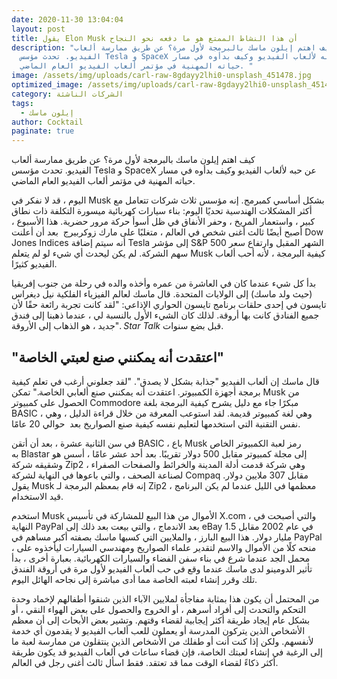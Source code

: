 ```yaml
---
date: 2020-11-30 13:04:04
layout: post
title: يقول Elon Musk أن هذا النشاط الممتع هو ما دفعه نحو النجاح
description: "كيف اهتم إيلون ماسك بالبرمجة لأول مرة؟ عن طريق ممارسة ألعاب
  الفيديو. تحدث مؤسس Tesla و SpaceX عن حبه لألعاب الفيديو وكيف بدأوه في مسار
  حياته المهنية في مؤتمر ألعاب الفيديو العام الماضي. "
image: /assets/img/uploads/carl-raw-8gdayy2lhi0-unsplash_451478.jpg
optimized_image: /assets/img/uploads/carl-raw-8gdayy2lhi0-unsplash_451478.jpg
category: الشركات الناشئة
tags:
  - إيلون ماسك
author: Cocktail
paginate: true
---
```

كيف اهتم إيلون ماسك بالبرمجة لأول مرة؟ عن طريق ممارسة ألعاب الفيديو. تحدث مؤسس Tesla و SpaceX عن حبه لألعاب الفيديو وكيف بدأوه في مسار حياته المهنية في مؤتمر ألعاب الفيديو العام الماضي. 

اليوم ، قد لا نفكر في Musk بشكل أساسي كمبرمج. إنه مؤسس ثلاث شركات تتعامل مع أكثر المشكلات الهندسية تحديًا اليوم: بناء سيارات كهربائية ميسورة التكلفة ذات نطاق كبير ، واستعمار المريخ ، وحفر الأنفاق في ظل أسوأ حركة مرور حضرية. هذا الأسبوع ، أصبح أيضًا ثالث أغنى شخص في العالم ، متغلبًا على مارك زوكربيرج  بعد أن أعلنت Dow Jones Indices أنه سيتم إضافة Tesla إلى مؤشر S&P 500 الشهر المقبل وارتفاع سعر سهم الشركة. لم يكن ليحدث أي شيء لو لم يتعلم Musk كيفية البرمجة ، لأنه أحب ألعاب الفيديو كثيرًا.

بدأ كل شيء عندما كان في العاشرة من عمره وأخذه والده في رحلة من جنوب إفريقيا (حيث ولد ماسك) إلى الولايات المتحدة. قال ماسك لعالم الفيزياء الفلكية نيل ديغراس تايسون في إحدى حلقات برنامج تايسون الحواري الإذاعي: "لقد كانت تجربة رائعة حقًا لأن جميع الفنادق كانت بها أروقة. لذلك كان الشيء الأول بالنسبة لي ، عندما ذهبنا إلى فندق جديد ، هو الذهاب إلى الأروقة". *Star Talk* قبل بضع سنوات. 

## "اعتقدت أنه يمكنني صنع لعبتي الخاصة"

قال ماسك إن ألعاب الفيديو "جذابة بشكل لا يصدق". "لقد جعلوني أرغب في تعلم كيفية برمجة أجهزة الكمبيوتر. اعتقدت أنه يمكنني صنع ألعابي الخاصة." تمكن Musk من الحصول على كمبيوتر Commodore مبكرًا جاء مع دليل يشرح كيفية البرمجة بلغة BASIC ، وهي لغة كمبيوتر قديمة. لقد استوعب المعرفة من خلال قراءة الدليل ، وهي نفس التقنية التي استخدمها لتعليم نفسه كيفية صنع الصواريخ بعد  حوالي 20 عامًا.

في سن الثانية عشرة ، بعد أن أتقن BASIC ، باع Musk رمز لعبة الكمبيوتر الخاص به Blastar إلى مجلة كمبيوتر مقابل 500 دولار تقريبًا. بعد أحد عشر عامًا ، أسس هو وشقيقه شركة Zip2 ، وهي شركة قدمت أدلة المدينة والخرائط والصفحات الصفراء لصناعة الصحف ، والتي باعوها في النهاية لشركة Compaq مقابل 307 ملايين دولار. يقول Musk إنه قام بمعظم البرمجة لـ Zip2 ، معظمها في الليل عندما لم يكن البرنامج قيد الاستخدام.

استخدم Musk الأموال من هذا البيع للمشاركة في تأسيس X.com ، والتي أصبحت في النهاية PayPal بعد الاندماج ، والتي بيعت بعد ذلك إلى eBay في عام 2002 مقابل 1.5 مليار دولار. هذا البيع البارز ، والملايين التي كسبها ماسك بصفته أكبر مساهم في PayPal ، منحه كلًا من الأموال والاسم لتقدير علماء الصواريخ ومهندسي السيارات ليأخذوه على محمل الجد عندما شرع في بناء سفن الفضاء والسيارات الكهربائية. بعبارة أخرى ، بدأ تأثير الدومينو لدى ماسك عندما وقع في حب ألعاب الفيديو لأول مرة في أروقة الفندق تلك وقرر إنشاء لعبته الخاصة مما أدى مباشرة إلى نجاحه الهائل اليوم.

من المحتمل أن يكون هذا بمثابة مفاجأة لملايين الآباء الذين شنقوا أطفالهم لإخماد وحدة التحكم والتحدث إلى أفراد أسرهم ، أو الخروج والحصول على بعض الهواء النقي ، أو بشكل عام إيجاد طريقة أكثر إيجابية لقضاء وقتهم. وتشير بعض الأبحاث إلى أن معظم الأشخاص الذين يتركون المدرسة أو يعملون للعب ألعاب الفيديو لا يقدمون أي خدمة لأنفسهم. ولكن إذا كنت أنت أو طفلك من الأشخاص الذين ينتقلون من ممارسة لعبة ما إلى الرغبة في إنشاء لعبتك الخاصة، فإن قضاء ساعات في ألعاب الفيديو قد يكون طريقة أكثر ذكاءً لقضاء الوقت مما قد تعتقد. فقط اسأل ثالث أغنى رجل في العالم.